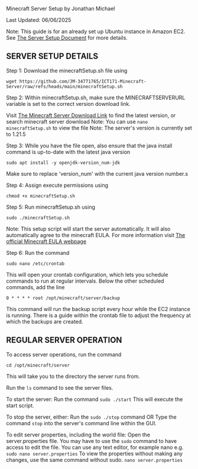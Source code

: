 Minecraft Server Setup
by Jonathan Michael

Last Updated: 06/06/2025

Note: This guide is for an already set up Ubuntu instance in Amazon EC2. See [The Server Setup Document](/ubuntuSetup.md) for more details.  

## SERVER SETUP DETAILS

Step 1: Download the minecraftSetup.sh file using 
```
wget https://github.com/JM-34771765/ICT171-Minecraft-Server/raw/refs/heads/main/minecraftSetup.sh
```

Step 2: Within minecraftSetup.sh, make sure the MINECRAFTSERVERURL variable is set to the correct version download link. 

Visit [The Minecraft Server Download Link](https://www.minecraft.net/en-us/download/server) to find the latest version, or search minecraft server download
Note: You can use ```nano minecraftSetup.sh``` to view the file
Note: The server's version is currently set to 1.21.5

Step 3: While you have the file open, also ensure that the java install command is up-to-date with the latest java version
```
sudo apt install -y openjdk-version_num-jdk
```
Make sure to replace 'version_num' with the current java version number.s

Step 4: Assign execute permissions using 
```
chmod +x minecraftSetup.sh
``` 

Step 5: Run minecraftSetup.sh using 
```
sudo ./minecraftSetup.sh
```
Note: This setup script will start the server automatically. It will also automatically agree to the minecraft EULA. 
For more information visit [The official Minecraft EULA webpage](https://www.minecraft.net/en-us/eula)

Step 6: Run the command 
```
sudo nano /etc/crontab
``` 
This will open your crontab configuration, which lets you schedule commands to run at regular intervals. 
Below the other scheduled commands, add the line
 ```
 0 * * * * root /opt/minecraft/server/backup
 ```
This command will run the backup script every hour while the EC2 instance is running. There is a guide within the crontab file to adjust the frequency at which the backups are created. 
    
## REGULAR SERVER OPERATION

To access server operations, run the command 
```
cd /opt/minecraft/server
```
This will take you to the directory the server runs from. 

Run the `ls` command to see the server files.

To start the server:
    Run the command `sudo ./start` This will execute the start script. 

To stop the server, either:
    Run the `sudo ./stop` command
    OR
    Type the command `stop` into the server's command line within the GUI.

To edit server properties, including the world file:
    Open the server.properties file. You may have to use the `sudo` command to have access to edit the file. You can use any text editor, for example nano e.g. 
    ```
    sudo nano server.properties
    ```
    To view the properties without making any changes, use the same command without sudo. 
    ```
    nano server.properties
    ```
